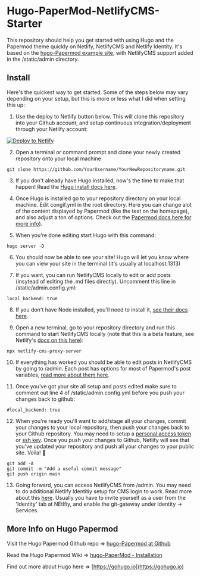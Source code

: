 # Hugo-PaperMod-NetlifyCMS-Starter

This repository should help you get started with using Hugo and the Papermod theme quickly on Netlify, NetlifyCMS and Netlify Identity.  It's based on the [hugo-Papermod example site](https://github.com/adityatelange/hugo-PaperMod), with NetlifyCMS support added in the /static/admin directory.  

## Install

Here's the quickest way to get started. Some of the steps below may vary depending on your setup, but this is more or less what I did when setting this up:

1. Use the deploy to Netlify button below. This will clone this repository into your Github account, and setup continuous integration/deployment through your Netlify account:

[![Deploy to Netlify](https://www.netlify.com/img/deploy/button.svg)](https://app.netlify.com/start/deploy?repository=https://github.com/cjreinhardt/Hugo-PaperMod-NetlifyCMS-Starter)

2. Open a terminal or command prompt and clone your newly created repository onto your local machine
```
git clone https://github.com/YourUsername/YourNewRepositoryname.git
```
3. If you don't already have Hugo installed, now's the time to make that happen!  Read the [Hugo install docs here](https://gohugo.io/getting-started/installing/).

4. Once Hugo is installed go to your repository directory on your local machine.  Edit congif.yml in the root directory.  Here you can change alot of the content displayed by Papermod (like the text on the homepage), and also adjust a ton of options.  Check out the  [Papermod docs here for more info](https://github.com/adityatelange/hugo-PaperMod/wiki/Features)).  

5. When you're done editing start Hugo with this command:
```
hugo server -D
```

6. You should now be able to see your site! Hugo will let you know where you can view your site in the terminal (it's usually at localhost:1313)

7. If you want, you can run NetlifyCMS locally to edit or add posts (insytead of editing the .md files directly).  Uncomment this line in /static/admin.config.yml:
```
local_backend: true
```

8. If you don't have Node installed, you'll need to install it, [see their docs here](https://nodejs.org/en/download/).  

9. Open a new terminal, go to your repository directory and run this command to start NetlifyCMS locally (note that this is a beta feature, see Netlify's [docs on this here](https://www.netlifycms.org/docs/beta-features/)):
```
npx netlify-cms-proxy-server
```

10. If everything has worked you should be able to edit posts in NetlifyCMS by going to /admin. Each post has options for most of Papermod's post variables, 
[read more about them here](https://adityatelange.github.io/hugo-PaperMod/posts/papermod/papermod-variables/).  

11. Once you've got your site all setup and posts edited make sure to comment out line 4 of /static/admin.config.yml before you push your changes back to github:
```
#local_backend: true
```

12. When you're ready you'll want to add/stage all your changes, commit your changes to your local repository, then push your changes back to your Github repository. You may need to setup a [personal access token](https://docs.github.com/en/authentication/keeping-your-account-and-data-secure/creating-a-personal-access-token) or [ssh key](https://docs.github.com/en/authentication/connecting-to-github-with-ssh/adding-a-new-ssh-key-to-your-github-account).  Once you push your changes to Github, Netlify will see that you've updated your repository and push all your changes to your public site. Voila! :tada:
```
git add -A
git commit -m "Add a useful commit message"
git push origin main
```

13. Going forward, you can access NetlifyCMS from /admin. You may need to do additional Netlify Identitiy setup for CMS login to work.  Read more about this [here](https://www.netlifycms.org/docs/add-to-your-site/#authentication). Usually you have to invite yourself as a user from the 'Identity' tab at NEtlfiy, and enable the git-gateway under Identity -> Services.

## More Info on Hugo Papermod

Visit the Hugo Papermod Github repo => [hugo-Papermod at Github](https://github.com/adityatelange/hugo-PaperMod)

Read the Hugo Papermod Wiki => [hugo-PaperMod - Installation](https://github.com/adityatelange/hugo-PaperMod/wiki/Installation)

Find out more about Hugo here => [https://gohugo.io](https://gohugo.io)
